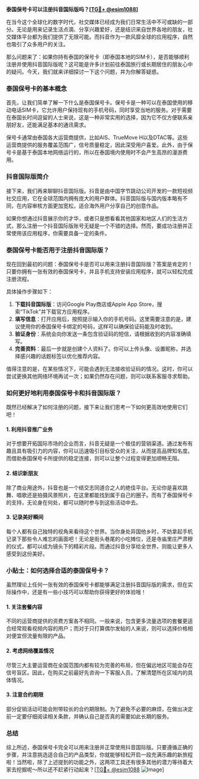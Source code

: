 **泰国保号卡可以注册抖音国际版吗？[[TG💪+ @esim1088](https://t.me/s/esim1088)]**

在当今这个全球化的数字时代，社交媒体已经成为我们日常生活中不可或缺的一部分。无论是用来记录生活点滴、分享兴趣爱好，还是结识来自世界各地的朋友，社交媒体平台都为我们提供了无限可能。而抖音作为一款风靡全球的应用程序，自然也吸引了众多用户的关注。

那么问题来了：如果你持有泰国的保号卡（即泰国本地的SIM卡），是否能够顺利注册并使用抖音国际版呢？这可能是许多计划前往泰国旅行或长期居住的朋友心中的疑问。今天，我们就来详细探讨一下这个问题，并为你解答疑惑。

### 泰国保号卡的基本概念

首先，让我们简单了解一下什么是泰国保号卡。保号卡是一种可以在泰国使用的移动电话SIM卡，它允许用户保持现有的手机号码，同时享受当地的服务。对于需要在泰国长时间逗留的人士来说，这是一种非常实用的选择，因为它不仅方便联系亲朋好友，还能满足基本的通讯需求。

保号卡通常由泰国各大运营商提供，比如AIS、TrueMove H以及DTAC等。这些运营商提供的服务覆盖范围广，信号质量稳定，因此深受用户喜爱。此外，由于保号卡是基于泰国本地网络运行的，所以在泰国境内使用时不会产生高昂的漫游费用。

### 抖音国际版简介

接下来，我们再来聊聊抖音国际版。抖音是由中国字节跳动公司开发的一款短视频社交应用，它在全球范围内拥有庞大的用户群体。抖音国际版与国内版本略有不同，在内容审核方面更加宽松，适合海外用户分享自己的创意作品。

如果你想通过抖音展示你的才华，或者只是想看看其他国家和地区人们的生活方式，那么注册一个抖音国际版账号无疑是一个不错的选择。然而，要成功注册并正常使用该应用程序，你需要具备一定的条件。

### 泰国保号卡能否用于注册抖音国际版？

现在回到最初的问题：泰国保号卡是否可以用来注册抖音国际版？答案是肯定的！只要你拥有一张有效的泰国保号卡，并且手机支持安装应用程序，就可以轻松完成注册流程。

具体操作步骤如下：
1. **下载抖音国际版**：访问Google Play商店或Apple App Store，搜索“TikTok”并下载官方应用程序。
2. **填写信息**：打开应用后，按照提示输入你的手机号码。这里需要注意的是，建议使用你的泰国保号卡绑定的号码，这样可以确保验证码能及时收到。
3. **验证身份**：系统会向你发送一条包含验证码的短信，请根据收到的内容准确填写。
4. **完善资料**：最后一步就是创建个人资料了。你可以上传头像、设置昵称，并选择感兴趣的话题标签以优化推荐内容。

值得注意的是，在某些情况下，可能会遇到无法接收验证码的情况。这时，你可以尝试更换其他网络环境再试一次；如果仍然存在问题，则可以联系客服寻求帮助。

### 如何更好地利用泰国保号卡和抖音国际版？

既然已经解决了如何注册的问题，接下来让我们思考一下如何更高效地使用它们吧！

#### 1. 利用抖音推广业务
对于想要开拓国际市场的企业而言，抖音无疑是一个极佳的营销渠道。通过发布有趣且具有吸引力的内容，你可以迅速吸引目标受众的关注，从而提高品牌知名度。而借助泰国保号卡所提供的稳定连接，则可以让整个过程变得更加顺畅无阻。

#### 2. 结识新朋友
除了商业用途外，抖音也是一个结交志同道合之人的绝佳平台。无论你是喜欢跳舞、唱歌还是拍摄风景照片，在这里都能找到属于自己的圈子。而有了泰国保号卡的支持，无论身在何处，都可以随时参与到这些活动中去。

#### 3. 记录美好瞬间
每个人都有自己独特的视角来看待这个世界。当你身处异国他乡时，不妨拿起手机记录下那些令人难忘的画面吧！无论是街头巷尾的小吃摊位，还是寺庙里庄严肃穆的仪式，都可以成为镜头下的精彩片段。而通过抖音分享给全世界，则能让更多人感受到这份美好。

### 小贴士：如何选择合适的泰国保号卡？

虽然理论上任何一张有效的泰国保号卡都能够满足注册抖音国际版的需求，但在实际操作中，还是有一些小技巧可以帮助你获得更好的体验哦！

#### 1. 关注套餐内容
不同的运营商提供的资费方案各不相同。一般来说，包含更多流量选项的套餐更适合经常观看视频内容的用户；而对于只打算偶尔发帖的人来说，则可以选择价格相对便宜但流量有限的产品。

#### 2. 考虑网络覆盖情况
尽管三大主要运营商在全国范围内都有较为完善的布局，但在偏远地区可能会存在信号盲区。因此，在购买之前最好先咨询一下客服人员，了解清楚所在区域内的具体情况。

#### 3. 注意合约期限
部分促销活动可能会附带较长的合约期限制。为了避免不必要的麻烦，在做出决定前一定要仔细阅读相关条款，并确认自己是否真的需要如此长期的服务。

### 总结

综上所述，泰国保号卡完全可以用来注册并正常使用抖音国际版。只要遵循正确的步骤，并注意挑选适合自己的产品类型，你就能够轻松开启一段充满乐趣的新旅程啦！当然啦，除了上述提到的功能之外，这两项工具还有很多其他的潜力等待着大家去挖掘呢～所以还不赶紧行动起来？[[TG💪+ @esim1088](https://t.me/s/esim1088) ![Image](https://i.postimg.cc/4NQfJmqS/Snipaste-2025-05-13-00-14-12.png)]